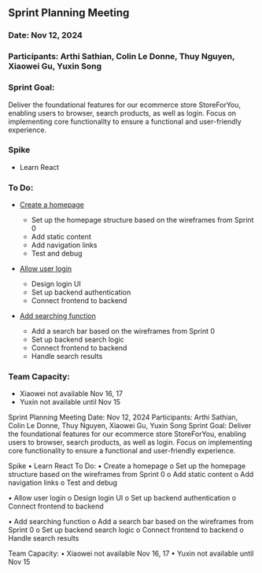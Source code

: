 ## Sprint Planning Meeting

### **Date**: Nov 12, 2024

### **Participants**: Arthi Sathian, Colin Le Donne, Thuy Nguyen, Xiaowei Gu, Yuxin Song

### **Sprint Goal**: 

Deliver the foundational features for our ecommerce store StoreForYou, enabling users to browser, search products, as well as login. Focus on implementing core functionality to ensure a functional and user-friendly experience.

### **Spike**

* Learn React 

### **To Do**:

* [Create a homepage](https://trello.com/c/82E7jihu/24-create-a-home-page)   
  * Set up the homepage structure based on the wireframes from Sprint 0  
  * Add static content  
  * Add navigation links  
  * Test and debug

* [Allow user login](https://trello.com/c/SIKDv4pg/23-allow-user-login)  
  * Design login UI  
  * Set up backend authentication  
  * Connect frontend to backend  
      
* [Add searching function](https://trello.com/c/fpxIilz1/22-add-searching-function)  
  * Add a search bar based on the wireframes from Sprint 0  
  * Set up backend search logic  
  * Connect frontend to backend  
  * Handle search results

### **Team Capacity:**

* Xiaowei not available Nov 16, 17  
* Yuxin not available until Nov 15











Sprint Planning Meeting
Date: Nov 12, 2024
Participants: Arthi Sathian, Colin Le Donne, Thuy Nguyen, Xiaowei Gu, Yuxin Song
Sprint Goal: 
Deliver the foundational features for our ecommerce store StoreForYou, enabling users to browser, search products, as well as login. Focus on implementing core functionality to ensure a functional and user-friendly experience.

Spike
•	Learn React 
To Do:
•	Create a homepage 
o	Set up the homepage structure based on the wireframes from Sprint 0
o	Add static content
o	Add navigation links
o	Test and debug


•	Allow user login
o	Design login UI
o	Set up backend authentication
o	Connect frontend to backend


•	Add searching function
o	Add a search bar based on the wireframes from Sprint 0
o	Set up backend search logic
o	Connect frontend to backend
o	Handle search results

Team Capacity:
•	Xiaowei not available Nov 16, 17
•	Yuxin not available until Nov 15



